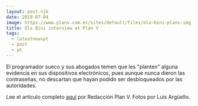 ```yaml
---
layout: post.njk
date: 2019-07-04
image: https://www.planv.com.ec/sites/default/files/ola-bini-planv-img_0017.jpg
title: Ola Bini interview at Plan V
tags:
  - latestnewspt
  - post
  - pt
---
```

El programador sueco y sus abogados temen que les "planten" alguna evidencia en sus dispositivos electrónicos, pues aunque nunca dieron las contraseñas, no descartan que hayan podido ser desbloqueados por las autoridades.

Lee el artículo completo [aquí](https://www.planv.com.ec/historias/politica/libertad-ola-bini-alista-su-estrategia-y-se-prepara-el-peor-escenario) por Redacción Plan V. Fotos por Luis Argüello.

